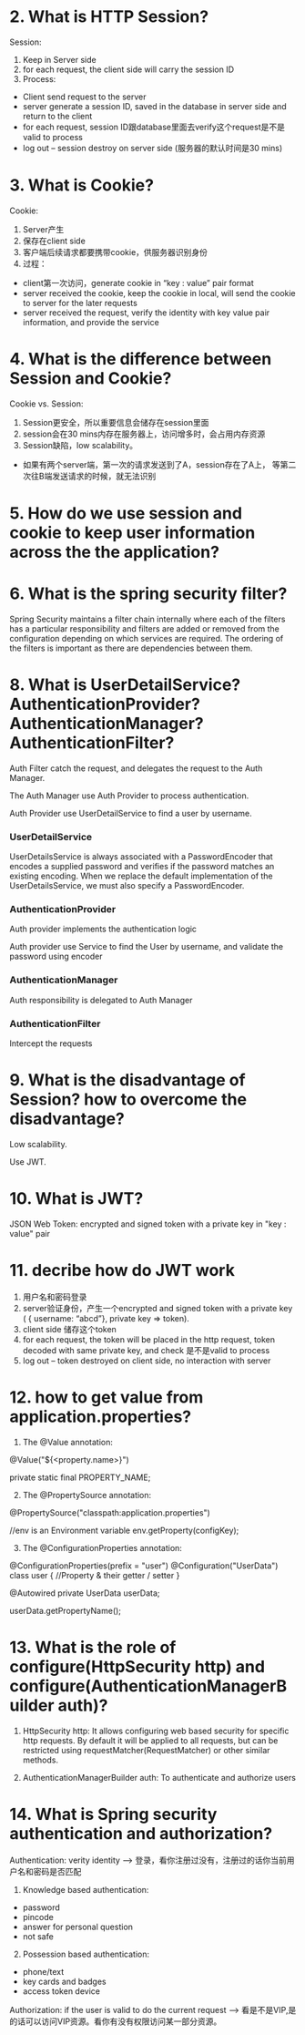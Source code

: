 # 2. What is HTTP Session?

Session:
1. Keep in Server side
2. for each request, the client side will carry the session ID
3. Process:
- Client send request to the server
- server generate a session ID, saved in the database in server side and return to the client
- for each request, session ID跟database里面去verify这个request是不是valid to process
- log out – session destroy on server side (服务器的默认时间是30 mins)

# 3. What is Cookie?

Cookie:
1. Server产生
2. 保存在client side
3. 客户端后续请求都要携带cookie，供服务器识别身份
4. 过程：
- client第一次访问，generate cookie in “key : value” pair format
- server received the cookie, keep the cookie in local, will send the cookie to server for the later requests
- server received the request, verify the identity with key value pair information, and provide the service

# 4. What is the difference between Session and Cookie?

Cookie vs. Session:
1. Session更安全，所以重要信息会储存在session里面
2. session会在30 mins内存在服务器上，访问增多时，会占用内存资源
3. Session缺陷，low scalability。
- 如果有两个server端，第一次的请求发送到了A，session存在了A上， 等第二次往B端发送请求的时候，就无法识别

# 5. How do we use session and cookie to keep user information across the the application?


# 6. What is the spring security filter?

Spring Security maintains a filter chain internally where each of the filters has a particular responsibility and filters are added or removed from the configuration depending on which services are required. The ordering of the filters is important as there are dependencies between them.

# 8. What is UserDetailService? AuthenticationProvider?AuthenticationManager? AuthenticationFilter?

Auth Filter catch the request, and delegates the request to the Auth Manager.

The Auth Manager use Auth Provider to process authentication.

Auth Provider use UserDetailService to find a user by username.

### UserDetailService
UserDetailsService is always associated with a PasswordEncoder that encodes a supplied password and verifies if the password matches an existing encoding. When we replace the default implementation of the UserDetailsService, we must also specify a PasswordEncoder.

### AuthenticationProvider
Auth provider implements the authentication logic

Auth provider use Service to find the User by username, and validate the password using encoder

### AuthenticationManager
Auth responsibility is delegated to Auth Manager

### AuthenticationFilter
Intercept the requests


# 9. What is the disadvantage of Session?  how to overcome the disadvantage?

Low scalability.

Use JWT.

# 10. What is JWT?

JSON Web Token: encrypted and signed token with a private key in "key : value" pair

# 11. decribe how do JWT work

1. 用户名和密码登录
2. server验证身份，产生一个encrypted and signed token with a private key ( { username: “abcd”}, private key => token).
3. client side 储存这个token
4. for each request, the token will be placed in the http request, token decoded with same private key, and check 是不是valid to process
5. log out – token destroyed on client side, no interaction with server

# 12. how to get value from application.properties?

1. The @Value annotation:

@Value("${<property.name>}")

private static final <datatype> PROPERTY_NAME;

2. The @PropertySource annotation:

@PropertySource("classpath:application.properties")

//env is an Environment variable
env.getProperty(configKey);

3. The @ConfigurationProperties annotation:

@ConfigurationProperties(prefix = "user")
  @Configuration("UserData")
  class user {
    //Property & their getter / setter
  }

  @Autowired
  private UserData userData;

  userData.getPropertyName();


# 13. What is the role of configure(HttpSecurity http) and configure(AuthenticationManagerBuilder auth)?

1. HttpSecurity http:
It allows configuring web based security for specific http requests. By default it will be applied to all requests, but can be restricted using requestMatcher(RequestMatcher) or other similar methods.


2. AuthenticationManagerBuilder auth:
To authenticate and authorize users

# 14. What is Spring security authentication and authorization?

Authentication: verity identity --> 登录，看你注册过没有，注册过的话你当前用户名和密码是否匹配

1. Knowledge based authentication:
- password
- pincode
- answer for personal question
- not safe

2. Possession based authentication:
- phone/text
- key cards and badges
- access token device


Authorization: if the user is valid to do the current request --> 看是不是VIP,是的话可以访问VIP资源。看你有没有权限访问某一部分资源。



